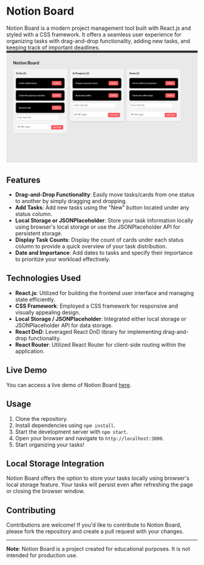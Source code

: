 # Notion Board

Notion Board is a modern project management tool built with React.js and styled with a CSS framework. It offers a seamless user experience for organizing tasks with drag-and-drop functionality, adding new tasks, and keeping track of important deadlines.
![Notion Board Preview](https://github.com/pulkitkhatter/todoboard/blob/main/WhatsApp%20Image%202024-03-10%20at%2014.50.57_dcf68950.jpg)
## Features

- **Drag-and-Drop Functionality**: Easily move tasks/cards from one status to another by simply dragging and dropping.
- **Add Tasks**: Add new tasks using the "New" button located under any status column.
- **Local Storage or JSONPlaceholder**: Store your task information locally using browser's local storage or use the JSONPlaceholder API for persistent storage.
- **Display Task Counts**: Display the count of cards under each status column to provide a quick overview of your task distribution.
- **Date and Importance**: Add dates to tasks and specify their importance to prioritize your workload effectively.

## Technologies Used

- **React.js**: Utilized for building the frontend user interface and managing state efficiently.
- **CSS Framework**: Employed a CSS framework for responsive and visually appealing design.
- **Local Storage / JSONPlaceholder**: Integrated either local storage or JSONPlaceholder API for data storage.
- **React DnD**: Leveraged React DnD library for implementing drag-and-drop functionality.
- **React Router**: Utilized React Router for client-side routing within the application.

## Live Demo

You can access a live demo of Notion Board [here](https://todoboardforairtribe.netlify.app/).

## Usage

1. Clone the repository.
2. Install dependencies using `npm install`.
3. Start the development server with `npm start`.
4. Open your browser and navigate to `http://localhost:3000`.
5. Start organizing your tasks!

## Local Storage Integration

Notion Board offers the option to store your tasks locally using browser's local storage feature. Your tasks will persist even after refreshing the page or closing the browser window.


## Contributing

Contributions are welcome! If you'd like to contribute to Notion Board, please fork the repository and create a pull request with your changes.


---

**Note**: Notion Board is a project created for educational purposes. It is not intended for production use.
